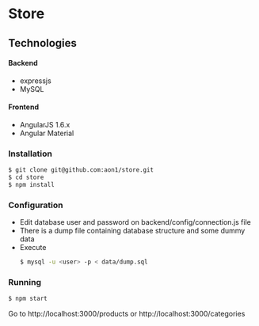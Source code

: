 # Store

## Technologies

#### Backend ####

- expressjs
- MySQL
    
#### Frontend ####
- AngularJS 1.6.x
- Angular Material

### Installation ###
```sh
$ git clone git@github.com:aon1/store.git
$ cd store
$ npm install
```

### Configuration ###

- Edit database user and password on backend/config/connection.js file
- There is a dump file containing database structure and some dummy data
- Execute
    ```sh
    $ mysql -u <user> -p < data/dump.sql
    ```
    
### Running ###

```sh
$ npm start
```

Go to http://localhost:3000/products or http://localhost:3000/categories
